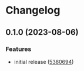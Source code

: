 # Changelog

## 0.1.0 (2023-08-06)


### Features

* initial release ([5380694](https://github.com/YoloDev/rstml-component/commit/5380694c2d74603f6c55e5cfa7540a7561ec2388))
